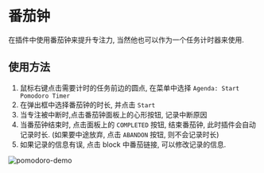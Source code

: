 # 番茄钟

在插件中使用番茄钟来提升专注力, 当然他也可以作为一个任务计时器来使用.

## 使用方法

1. 鼠标右键点击需要计时的任务前边的圆点, 在菜单中选择 `Agenda: Start Pomodoro Timer`
2. 在弹出框中选择番茄钟的时长, 并点击 `Start`
3. 当专注被中断时,点击番茄钟面板上的心形按钮, 记录中断原因
4. 当番茄钟结束时, 点击面板上的 `COMPLETED` 按钮, 结束番茄钟, 此时插件会自动记录时长. (如果要中途放弃, 点击 `ABANDON` 按钮, 则不会记录时长)
5. 如果记录的信息有误, 点击 block 中番茄链接, 可以修改记录的信息.

![pomodoro-demo](../../../screenshots/pomodoro-demo.gif)